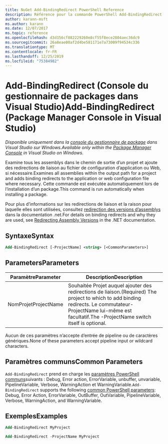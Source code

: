 ```yaml
---
title: NuGet Add-BindingRedirect PowerShell Reference
description: Référence pour la commande PowerShell Add-BindingRedirect dans la console du gestionnaire de package NuGet dans Visual Studio.
author: karann-msft
ms.author: karann
ms.date: 12/07/2017
ms.topic: reference
ms.openlocfilehash: d3d156cf882229260e8cf55f8ece2804aec36dc9
ms.sourcegitcommit: 26a8eae00af2d4be581171e7a73009f94534c336
ms.translationtype: MT
ms.contentlocale: fr-FR
ms.lasthandoff: 12/25/2019
ms.locfileid: "75384982"
---
```

# <a name="add-bindingredirect-package-manager-console-in-visual-studio"></a><span data-ttu-id="78e44-103">Add-BindingRedirect (Console du gestionnaire de packages dans Visual Studio)</span><span class="sxs-lookup"><span data-stu-id="78e44-103">Add-BindingRedirect (Package Manager Console in Visual Studio)</span></span>

<span data-ttu-id="78e44-104">*Disponible uniquement dans la [console du gestionnaire de package](../../consume-packages/install-use-packages-powershell.md) dans Visual Studio sur Windows.*</span><span class="sxs-lookup"><span data-stu-id="78e44-104">*Available only within the [Package Manager Console](../../consume-packages/install-use-packages-powershell.md) in Visual Studio on Windows.*</span></span>

<span data-ttu-id="78e44-105">Examine tous les assemblys dans le chemin de sortie d’un projet et ajoute des redirections de liaison au fichier de configuration d’application ou Web, si nécessaire.</span><span class="sxs-lookup"><span data-stu-id="78e44-105">Examines all assemblies within the output path for a project and adds binding redirects to the application or web configuration file where necessary.</span></span> <span data-ttu-id="78e44-106">Cette commande est exécutée automatiquement lors de l’installation d’un package.</span><span class="sxs-lookup"><span data-stu-id="78e44-106">This command is run automatically when installing a package.</span></span>

<span data-ttu-id="78e44-107">Pour plus d’informations sur les redirections de liaison et la raison pour laquelle elles sont utilisées, consultez [redirection des versions d’assemblys](/dotnet/framework/configure-apps/redirect-assembly-versions) dans la documentation .net.</span><span class="sxs-lookup"><span data-stu-id="78e44-107">For details on binding redirects and why they are used, see [Redirecting Assembly Versions](/dotnet/framework/configure-apps/redirect-assembly-versions) in the .NET documentation.</span></span>

## <a name="syntax"></a><span data-ttu-id="78e44-108">Syntaxe</span><span class="sxs-lookup"><span data-stu-id="78e44-108">Syntax</span></span>

```ps
Add-BindingRedirect [-ProjectName] <string> [<CommonParameters>]
```

## <a name="parameters"></a><span data-ttu-id="78e44-109">Parameters</span><span class="sxs-lookup"><span data-stu-id="78e44-109">Parameters</span></span>

| <span data-ttu-id="78e44-110">Paramètre</span><span class="sxs-lookup"><span data-stu-id="78e44-110">Parameter</span></span> | <span data-ttu-id="78e44-111">Description</span><span class="sxs-lookup"><span data-stu-id="78e44-111">Description</span></span> |
| --- | --- |
| <span data-ttu-id="78e44-112">NomProjet</span><span class="sxs-lookup"><span data-stu-id="78e44-112">ProjectName</span></span> | <span data-ttu-id="78e44-113">Souhaitée Projet auquel ajouter des redirections de liaison.</span><span class="sxs-lookup"><span data-stu-id="78e44-113">(Required) The project to which to add binding redirects.</span></span> <span data-ttu-id="78e44-114">Le commutateur-ProjectName lui-même est facultatif.</span><span class="sxs-lookup"><span data-stu-id="78e44-114">The -ProjectName switch itself is optional.</span></span> |

<span data-ttu-id="78e44-115">Aucun de ces paramètres n’accepte d’entrée de pipeline ou de caractères génériques.</span><span class="sxs-lookup"><span data-stu-id="78e44-115">None of these parameters accept pipeline input or wildcard characters.</span></span>

## <a name="common-parameters"></a><span data-ttu-id="78e44-116">Paramètres communs</span><span class="sxs-lookup"><span data-stu-id="78e44-116">Common Parameters</span></span>

<span data-ttu-id="78e44-117">`Add-BindingRedirect` prend en charge les [paramètres PowerShell communs](https://go.microsoft.com/fwlink/?LinkID=113216)suivants : Debug, Error action, ErrorVariable, unbuffer, unvariable, PipelineVariable, Verbose, WarningAction et WarningVariable.</span><span class="sxs-lookup"><span data-stu-id="78e44-117">`Add-BindingRedirect` supports the following [common PowerShell parameters](https://go.microsoft.com/fwlink/?LinkID=113216): Debug, Error Action, ErrorVariable, OutBuffer, OutVariable, PipelineVariable, Verbose, WarningAction, and WarningVariable.</span></span>

## <a name="examples"></a><span data-ttu-id="78e44-118">Exemples</span><span class="sxs-lookup"><span data-stu-id="78e44-118">Examples</span></span>

```ps
Add-BindingRedirect MyProject

Add-BindingRedirect -ProjectName MyProject
```